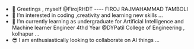 - 👋 Greetings , myself @FirojRHDT  ---- FIROJ RAJMAHAMMAD TAMBOLI
- 👀 I’m interested in coding ,creativity and learning new skills ...
- 🌱 I’m currently learning as undergraduate for Artificial Intelligence and Machine learner Engineer 4thd Year @DYPatil College of Engineering , kolhapur ...
- 😎 I am enthusiastically looking to collaborate on AI things ...


<!---
FirojRHDT/FirojRHDT is a ✨ special ✨ repository because its `README.md` (this file) appears on your GitHub profile.
You can click the Preview link to take a look at your changes.
--->

